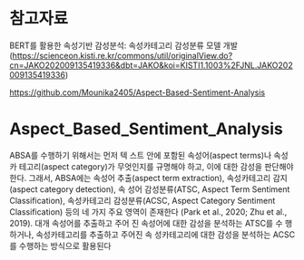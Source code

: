 # 참고자료
BERT를 활용한 속성기반 감성분석: 속성카테고리 감성분류 모델 개발
(https://scienceon.kisti.re.kr/commons/util/originalView.do?cn=JAKO202009135419336&dbt=JAKO&koi=KISTI1.1003%2FJNL.JAKO202009135419336)
   
https://github.com/Mounika2405/Aspect-Based-Sentiment-Analysis

# Aspect_Based_Sentiment_Analysis

ABSA를 수행하기 위해서는 먼저 텍
스트 안에 포함된 속성어(aspect terms)나 속성카
테고리(aspect category)가 무엇인지를 규명해야
하고, 이에 대한 감성을 판단해야 한다. 그래서,
ABSA에는 속성어 추출(aspect term extraction),
속성카테고리 감지(aspect category detection), 속
성어 감성분류(ATSC, Aspect Term Sentiment
Classification), 속성카테고리 감성분류(ACSC,
Aspect Category Sentiment Classification) 등의 네
가지 주요 영역이 존재한다 (Park et al., 2020;
Zhu et al., 2019). 대개 속성어를 추출하고 주어
진 속성어에 대한 감성을 분석하는 ATSC를 수
행하거나, 속성카테고리를 추출하고 주어진 속
성카테고리에 대한 감성을 분석하는 ACSC를
수행하는 방식으로 활용된다
